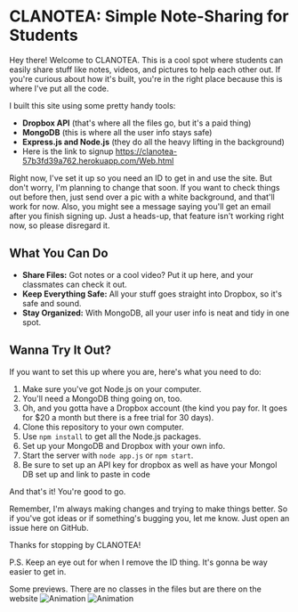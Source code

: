 # CLANOTEA: Simple Note-Sharing for Students

Hey there! Welcome to CLANOTEA. This is a cool spot where students can easily share stuff like notes, videos, and pictures to help each other out. If you're curious about how it's built, you're in the right place because this is where I've put all the code.

I built this site using some pretty handy tools:
- **Dropbox API** (that's where all the files go, but it's a paid thing)
- **MongoDB** (this is where all the user info stays safe)
- **Express.js and Node.js** (they do all the heavy lifting in the background)
- Here is the link to signup https://clanotea-57b3fd39a762.herokuapp.com/Web.html

Right now, I've set it up so you need an ID to get in and use the site. But don't worry, I'm planning to change that soon. If you want to check things out before then, just send over a pic with a white background, and that'll work for now. Also, you might see a message saying you'll get an email after you finish signing up. Just a heads-up, that feature isn't working right now, so please disregard it.

## What You Can Do

- **Share Files:** Got notes or a cool video? Put it up here, and your classmates can check it out.
- **Keep Everything Safe:** All your stuff goes straight into Dropbox, so it's safe and sound.
- **Stay Organized:** With MongoDB, all your user info is neat and tidy in one spot.

## Wanna Try It Out?

If you want to set this up where you are, here's what you need to do:

1. Make sure you've got Node.js on your computer.
2. You'll need a MongoDB thing going on, too.
3. Oh, and you gotta have a Dropbox account (the kind you pay for. It goes for $20 a month but there is a free trial for 30 days).
4. Clone this repository to your own computer.
5. Use `npm install` to get all the Node.js packages.
6. Set up your MongoDB and Dropbox with your own info.
7. Start the server with `node app.js` or `npm start`.
8. Be sure to set up an API key for dropbox as well as have your Mongol DB set up and link to paste in code

And that's it! You're good to go.

Remember, I'm always making changes and trying to make things better. So if you've got ideas or if something's bugging you, let me know. Just open an issue here on GitHub.

Thanks for stopping by CLANOTEA!

P.S. Keep an eye out for when I remove the ID thing. It's gonna be way easier to get in.

Some previews. There are no classes in the files but are there on the website
![Animation](https://github.com/user-attachments/assets/27e35f51-19d5-431f-ba47-38aba23b1aab)
![Animation](https://github.com/user-attachments/assets/3c954ebf-b6bc-4a3e-9691-46b527172734)

